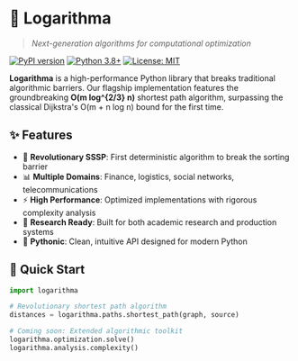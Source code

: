 # 📐 Logarithma

> *Next-generation algorithms for computational optimization*

[![PyPI version](https://badge.fury.io/py/logarithma.svg)](https://badge.fury.io/py/logarithma)
[![Python 3.8+](https://img.shields.io/badge/python-3.8+-blue.svg)](https://www.python.org/downloads/)
[![License: MIT](https://img.shields.io/badge/License-MIT-yellow.svg)](https://opensource.org/licenses/MIT)

**Logarithma** is a high-performance Python library that breaks traditional algorithmic barriers. Our flagship implementation features the groundbreaking **O(m log^{2/3} n)** shortest path algorithm, surpassing the classical Dijkstra's O(m + n log n) bound for the first time.

## ✨ Features

- 🚀 **Revolutionary SSSP**: First deterministic algorithm to break the sorting barrier
- 📊 **Multiple Domains**: Finance, logistics, social networks, telecommunications
- ⚡ **High Performance**: Optimized implementations with rigorous complexity analysis  
- 🔬 **Research Ready**: Built for both academic research and production systems
- 🐍 **Pythonic**: Clean, intuitive API designed for modern Python

## 🎯 Quick Start

```python
import logarithma

# Revolutionary shortest path algorithm
distances = logarithma.paths.shortest_path(graph, source)

# Coming soon: Extended algorithmic toolkit
logarithma.optimization.solve()
logarithma.analysis.complexity()

